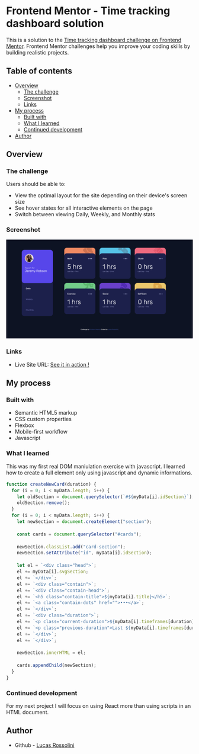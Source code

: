 # Frontend Mentor - Time tracking dashboard solution

This is a solution to the [Time tracking dashboard challenge on Frontend Mentor](https://www.frontendmentor.io/challenges/time-tracking-dashboard-UIQ7167Jw). Frontend Mentor challenges help you improve your coding skills by building realistic projects. 

## Table of contents

- [Overview](#overview)
  - [The challenge](#the-challenge)
  - [Screenshot](#screenshot)
  - [Links](#links)
- [My process](#my-process)
  - [Built with](#built-with)
  - [What I learned](#what-i-learned)
  - [Continued development](#continued-development)
- [Author](#author)

## Overview

### The challenge

Users should be able to:

- View the optimal layout for the site depending on their device's screen size
- See hover states for all interactive elements on the page
- Switch between viewing Daily, Weekly, and Monthly stats

### Screenshot

![dashboard screenshot](./images/screeshot.png)

### Links

- Live Site URL: [See it in action !](https://lucas-rossolini.github.io/Time-Tracking-Dashboard/)

## My process

### Built with

- Semantic HTML5 markup
- CSS custom properties
- Flexbox
- Mobile-first workflow
- Javascript

### What I learned

This was my first real DOM maniulation exercise with javascript. I learned how to create a full element only using javascript and dynamic informations.

```js
function createNewCard(duration) {
  for (i = 0; i < myData.length; i++) {
    let oldSection = document.querySelector(`#${myData[i].idSection}`);
    oldSection.remove();
  }
  for (i = 0; i < myData.length; i++) {
    let newSection = document.createElement("section");

    const cards = document.querySelector("#cards");

    newSection.classList.add("card-section");
    newSection.setAttribute("id", myData[i].idSection);

    let el = `<div class="head">`;
    el += myData[i].svgSection;
    el += `</div>`;
    el += `<div class="contain">`;
    el += `<div class="contain-head">`;
    el += `<h5 class="contain-title">${myData[i].title}</h5>`;
    el += `<a class="contain-dots" href="">•••</a>`;
    el += `</div>`;
    el += `<div class="duration">`;
    el += `<p class="current-duration">${myData[i].timeframes[duration].current} hrs</p>`;
    el += `<p class="previous-duration">Last ${myData[i].timeframes[duration].timing} - ${myData[i].timeframes[duration].previous} hrs</p>`;
    el += `</div>`;
    el += `</div>`;

    newSection.innerHTML = el;

    cards.appendChild(newSection);
  }
}
```

### Continued development

For my next project I will focus on using React more than using scripts in an HTML document.


## Author

- Github - [Lucas Rossolini](https://github.com/lucas-rossolini)

